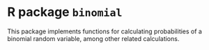 # R package `binomial`

This package implements functions for calculating probabilities of a binomial random variable, among other related calculations.
